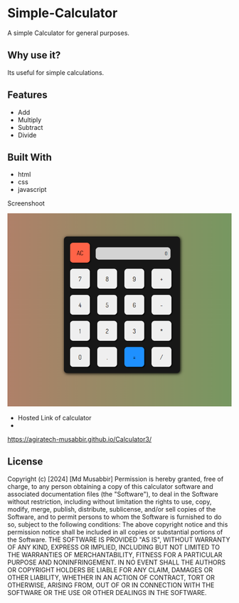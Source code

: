 # Simple-Calculator

A simple Calculator for general purposes.

## Why use it?

Its useful for simple calculations.

## Features

* Add
* Multiply
* Subtract
* Divide

## Built With

* html
* css
* javascript

  
Screenshoot

![Calculatot](Screenshot.png)

* Hosted Link of calculator
* 
https://agiratech-musabbir.github.io/Calculator3/

## License
Copyright (c) [2024] [Md Musabbir]
Permission is hereby granted, free of charge, to any person obtaining a copy of this calculator software and associated documentation files (the "Software"), to deal in the Software without restriction, including without limitation the rights to use, copy, modify, merge, publish, distribute, sublicense, and/or sell copies of the Software, and to permit persons to whom the Software is furnished to do so, subject to the following conditions:
The above copyright notice and this permission notice shall be included in all copies or substantial portions of the Software.
THE SOFTWARE IS PROVIDED "AS IS", WITHOUT WARRANTY OF ANY KIND, EXPRESS OR IMPLIED, INCLUDING BUT NOT LIMITED TO THE WARRANTIES OF MERCHANTABILITY, FITNESS FOR A PARTICULAR PURPOSE AND NONINFRINGEMENT. IN NO EVENT SHALL THE AUTHORS OR COPYRIGHT HOLDERS BE LIABLE FOR ANY CLAIM, DAMAGES OR OTHER LIABILITY, WHETHER IN AN ACTION OF CONTRACT, TORT OR OTHERWISE, ARISING FROM, OUT OF OR IN CONNECTION WITH THE SOFTWARE OR THE USE OR OTHER DEALINGS IN THE SOFTWARE.
